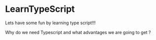 # LearnTypeScript
Lets have some fun by learning type script!!!

Why do we need Typescript and what advantages we are going to get ?